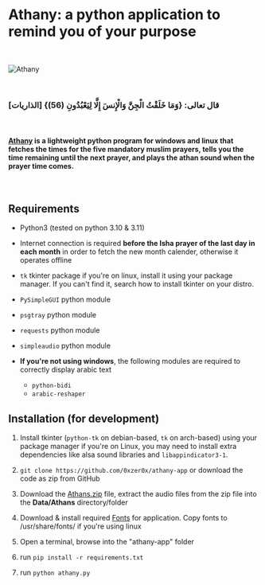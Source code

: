 # Athany: a python application to remind you of your purpose

<br>

![Athany](https://github.com/NightSparky/athany-app/blob/master/images/banner.jpg|alt=Athany)

<br>

### قال تعالى: {وَمَا خَلَقْتُ الْجِنَّ وَالْإِنسَ إِلَّا لِيَعْبُدُونِ (56)} \[الذاريات]

<br>
 
#### [Athany](https://github.com/0xzer0x/athany-app/releases/latest) is a lightweight python program for windows and linux that fetches the times for the five mandatory muslim prayers, tells you the time remaining until the next prayer, and plays the athan sound when the prayer time comes.
 
<br>
 
## Requirements
 
- Python3 (tested on python 3.10 & 3.11)

- Internet connection is required **before the Isha prayer of the last day in each month** in order to fetch the new month calender, otherwise it operates offline

- `tk` tkinter package if you're on linux, install it using your package manager. If you can't find it, search how to install tkinter on your distro.

- `PySimpleGUI` python module

- `psgtray` python module

- `requests` python module

- `simpleaudio` python module

- **If you're not using windows**, the following modules are required to correctly display arabic text
  - `python-bidi`
  - `arabic-reshaper`

## Installation (for development)

1. Install tkinter (`python-tk` on debian-based, `tk` on arch-based) using your package manager if you're on Linux, you may need to install extra dependencies like alsa sound libraries and `libappindicator3-1`.

2. `git clone https://github.com/0xzer0x/athany-app` or download the code as zip from GitHub

3. Download the [Athans.zip](https://github.com/0xzer0x/athany-app/releases/download/1.0.0-stable/Athans.zip) file, extract the audio files from the zip file into the **Data/Athans** directory/folder

4. Download & install required [Fonts](https://github.com/0xzer0x/athany-app/releases/download/1.0.0-stable/fonts.zip) for application. Copy fonts to /usr/share/fonts/ if you're using linux

5. Open a terminal, browse into the "athany-app" folder

6. run `pip install -r requirements.txt`

7. run `python athany.py`
